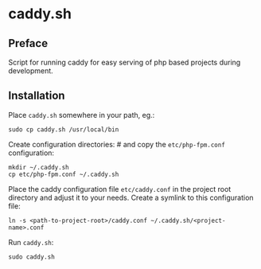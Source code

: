# caddy.sh

## Preface

Script for running caddy for easy serving of php based projects during development.

## Installation

Place `caddy.sh` somewhere in your path, eg.:

	sudo cp caddy.sh /usr/local/bin

Create configuration directories: # and copy the `etc/php-fpm.conf` configuration:

	mkdir ~/.caddy.sh
	cp etc/php-fpm.conf ~/.caddy.sh

Place the caddy configuration file `etc/caddy.conf` in the project root
directory and adjust it to your needs. Create a symlink to this configuration
file:

	ln -s <path-to-project-root>/caddy.conf ~/.caddy.sh/<project-name>.conf

Run `caddy.sh`:

	sudo caddy.sh

